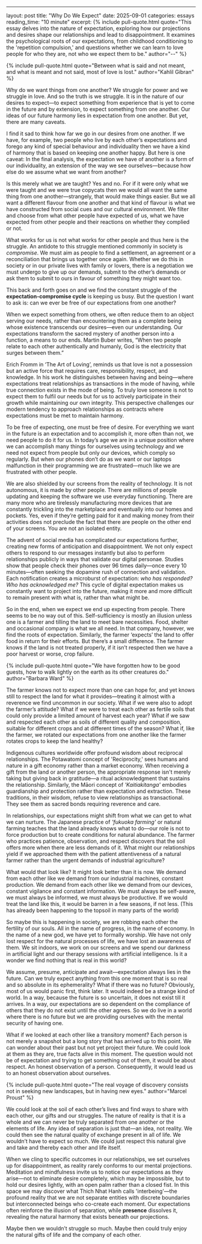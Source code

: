 ---
layout: post
title: "Why Do We Expect"
date: 2025-09-01
categories: essays
reading_time: "10 minute"
excerpt: {% include pull-quote.html quote="This essay delves into the nature of expectation, exploring how our projections and desires shape our relationships and lead to disappointment. It examines the psychological roots of our expectations, from childhood conditioning to the 'repetition compulsion,' and questions whether we can learn to love people for who they are, not who we expect them to be." author="--" %}

{% include pull-quote.html quote="Between what is said and not meant, and what is meant and not said,
most of love is lost." author="Kahlil Gibran" %}

Why do we want things from one another? We struggle for power and we
struggle in love. And so the truth is we struggle. It is in the nature
of our desires to expect—to expect something from experience that is yet
to come in the future and by extension, to expect something from one
another. Our ideas of our future harmony lies in expectation from one
another. But yet, there are many caveats.

I find it sad to think how far we go in our desires from one another. If
we have, for example, two people who live by each other’s expectations
and forego any kind of special behaviour and individuality then we have
a kind of harmony that is based on keeping one another happy. But here
is one caveat: In the final analysis, the expectation we have of another
is a form of our individuality, an extension of the way we see
ourselves—because how else do we assume what we want from another?

Is this merely what we are taught? Yes and no. For if it were only what
we were taught and we were true copycats then we would all want the same
thing from one another—strangely, that would make things easier. But we
all want a different flavour from one another and that kind of flavour
is what we have constructed from social cues and our cultural
environment. We filter and choose from what other people have expected
of us, what we have expected from other people and their reactions on
whether they complied or not.

What works for us is not what works for other people and thus here is
the struggle. An antidote to this struggle mentioned commonly in society
is *compromise*. We must aim as people to find a settlement, an
agreement or a reconciliation that brings us together once again.
Whether we do this in society or in our private lives with family or
lovers, there is a negotiation we must undergo to give up our demands,
submit to the other’s demands or ask them to submit to ours in favour of
something they might want too.

This back and forth goes on and we find the constant struggle of the
**expectation-compromise cycle** is keeping us busy. But the question I
want to ask is: can we ever be free of our expectations from one
another?

When we expect something from others, we often reduce them to an object
serving our needs, rather than encountering them as a complete being
whose existence transcends our desires—even our understanding. Our
expectations transform the sacred mystery of another person into a
function, a means to our ends. Martin Buber writes, “When two people
relate to each other authentically and humanly, God is the electricity
that surges between them.”

Erich Fromm in ‘The Art of Loving’, reminds us that love is not a
possession but an active force that requires care, responsibility,
respect, and knowledge. In his work he distinguishes between having and
being—where expectations treat relationships as transactions in the mode
of having, while true connection exists in the mode of being. To truly
love someone is not to expect them to fulfil our needs but for us to
actively participate in their growth while maintaining our own
integrity. This perspective challenges our modern tendency to approach
relationships as contracts where expectations must be met to maintain
harmony.

To be free of expecting, one must be free of desire. For everything we
want in the future is an expectation and to accomplish it, more often
than not, we need people to do it for us. In today’s age we are in a
unique position where we can accomplish many things for ourselves using
technology and we need not expect from people but only our devices,
which comply so regularly. But when our phones don’t do as we want or
our laptops malfunction in their programming we are frustrated—much like
we are frustrated with other people.

We are also shielded by our screens from the reality of technology. It
is not autonomous, it is made by other people. There are millions of
people updating and keeping the software we use everyday functioning.
There are many more who are tirelessly manufacturing more devices that
are constantly trickling into the marketplace and eventually into our
homes and pockets. Yes, even if they’re getting paid for it and making
money from their activities does not preclude the fact that there are
people on the other end of your screens. You are not an isolated entity.

The advent of social media has complicated our expectations further,
creating new forms of anticipation and disappointment. We not only
expect others to respond to our messages instantly but also to perform
relationships publicly in ways that validate our digital personae.
Studies show that people check their phones over 96 times daily—once
every 10 minutes—often seeking the dopamine rush of connection and
validation. Each notification creates a microburst of expectation: *who
has responded? Who has acknowledged me?* This cycle of digital
expectation makes us constantly want to project into the future, making
it more and more difficult to remain present with what is, rather than
what might be.

So in the end, when we expect we end up expecting from people. There
seems to be no way out of this. Self-sufficiency is mostly an illusion
unless one is a farmer and tilling the land to meet bare necessities.
Food, shelter and occasional company is what we all need. In that
company, however, we find the roots of expectation. Similarly, the
farmer ‘expects’ the land to offer food in return for their efforts. But
there’s a small difference. The farmer knows if the land is not treated
properly, if it isn’t respected then we have a poor harvest or worse,
crop failure.

{% include pull-quote.html quote="We have forgotten how to be good guests, how to walk lightly on the
earth as its other creatures do." author="Barbara Ward" %}

The farmer knows not to expect more than one can hope for, and yet knows
still to respect the land for what it provides—treating it almost with a
reverence we find uncommon in our society. What if we were also to adopt
the farmer’s attitude? What if we were to treat each other as fertile
soils that could only provide a limited amount of harvest each year?
What if we saw and respected each other as soils of different quality
and composition, suitable for different crops and at different times of
the season? What if, like the farmer, we rotated our expectations from
one another like the farmer rotates crops to keep the land healthy?

Indigenous cultures worldwide offer profound wisdom about reciprocal
relationships. The Potawatomi concept of 'Reciprocity,' sees humans and
nature in a gift economy rather than a market economy. When receiving a
gift from the land or another person, the appropriate response isn't
merely taking but giving back in gratitude—a ritual acknowledgment that
sustains the relationship. Similarly, the Māori concept of
*'Kaitiakitanga'* embodies guardianship and protection rather than
expectation and extraction. These traditions, in their wisdom, refuse to
view relationships as transactional. They see them as sacred bonds
requiring reverence and care.

In relationships, our expectations might shift from what we can get to
what we can nurture. The Japanese practice of *'fukuoka farming'* or
natural farming teaches that the land already knows what to do—our role
is not to force production but to create conditions for natural
abundance. The farmer who practices patience, observation, and respect
discovers that the soil offers more when there are less demands of it.
What might our relationships yield if we approached them with the
patient attentiveness of a natural farmer rather than the urgent demands
of industrial agriculture?

What would that look like? It might look better than it is now. We
demand from each other like we demand from our industrial machines,
constant production. We demand from each other like we demand from our
devices, constant vigilance and constant information. We must always be
self-aware, we must always be informed, we must always be productive. If
we would treat the land like this, it would be barren in a few seasons,
if not less. (This has already been happening to the topsoil in many
parts of the world)

So maybe this is happening in society, we are robbing each other the
fertility of our souls. All in the name of progress, in the name of
economy. In the name of a new god, we have yet to formally worship. We
have not only lost respect for the natural processes of life, we have
lost an awareness of them. We sit indoors, we work on our screens and we
spend our darkness in artificial light and our therapy sessions with
artificial intelligence. Is it a wonder we find nothing that is real in
this world?

We assume, presume, anticipate and await—expectation always lies in the
future. Can we truly expect anything from this one moment that is so
real and so absolute in its ephemerality? What if there was no future?
Obviously, most of us would panic first, think later. It would indeed be
a strange kind of world. In a way, because the future is so uncertain,
it does not exist till it arrives. In a way, our expectations are so
dependent on the compliance of others that they do not exist until the
other agrees. So we do live in a world where there is no future but we
are providing ourselves with the mental security of having one.

What if we looked at each other like a transitory moment? Each person is
not merely a snapshot but a long story that has arrived up to this
point. We can wonder about their past but not yet project their future.
We could look at them as they are, true facts alive in this moment. The
question would not be of expectation and trying to get something out of
them, it would be about respect. An honest observation of a person.
Consequently, it would lead us to an honest observation about ourselves.

{% include pull-quote.html quote="The real voyage of discovery consists not in seeking new landscapes,
but in having new eyes." author="Marcel Proust" %}

We could look at the soil of each other’s lives and find ways to share
with each other, our gifts and our struggles. The nature of reality is
that it is a whole and we can never be truly separated from one another
or the elements of life. Any idea of separation is just that—an idea,
not reality. We could then see the natural quality of exchange present
in all of life. We wouldn’t have to expect so much. We could just
respect this natural give and take and thereby each other and life
itself.

When we cling to specific outcomes in our relationships, we set
ourselves up for disappointment, as reality rarely conforms to our
mental projections. Meditation and mindfulness invite us to notice our
expectations as they arise—not to eliminate desire completely, which may
be impossible, but to hold our desires lightly, with an open palm rather
than a closed fist. In this space we may discover what Thich Nhat Hanh
calls 'interbeing'—the profound reality that we are not separate
entities with discrete boundaries but interconnected beings who
co-create each moment. Our expectations often reinforce the illusion of
separation, while **presence** dissolves it, revealing the natural
harmony that exists beneath our projections.

Maybe then we wouldn’t struggle so much. Maybe then could truly enjoy
the natural gifts of life and the company of each other.
